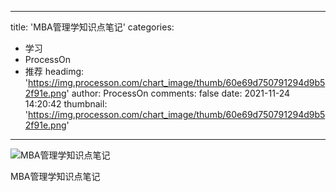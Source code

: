 
---
title: 'MBA管理学知识点笔记'
categories: 
 - 学习
 - ProcessOn
 - 推荐
headimg: 'https://img.processon.com/chart_image/thumb/60e69d750791294d9b52f91e.png'
author: ProcessOn
comments: false
date: 2021-11-24 14:20:42
thumbnail: 'https://img.processon.com/chart_image/thumb/60e69d750791294d9b52f91e.png'
---

<div>   
<img class="thumb" alt="MBA管理学知识点笔记" src="https://img.processon.com/chart_image/thumb/60e69d750791294d9b52f91e.png" referrerpolicy="no-referrer">
<p>MBA管理学知识点笔记</p>  
</div>
            